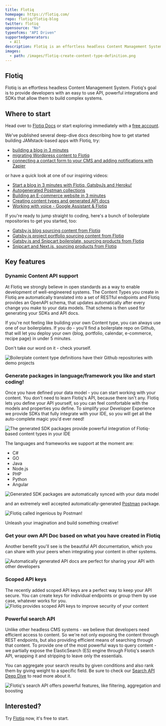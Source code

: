 ```yaml
---
title: Flotiq
homepage: https://flotiq.com/
repo: flotiq/flotiq-blog
twitter: flotiq
opensource: "No"
typeofcms: "API Driven"
supportedgenerators:
  - All
description: Flotiq is an effortless headless Content Management System, offering developers powerful SDKs and integrations.
images:
  - path: /images/flotiq-create-content-type-definition.png
---
```

## Flotiq

Flotiq is an effortless headless Content Management System. 
Flotiq's goal is to provide developers with an easy to use API, powerful integrations and SDKs that allow them to build complex systems.

## Where to start

Head over to [Flotiq Docs](https://flotiq.com/docs/) or start exploring immediately with a [free account](https://editor.flotiq.com).

We've published several deep-dive docs describing how to get started building JAMstack-based apps with Flotiq, try:
- [building a blog in 3 minutes](https://flotiq.com/docs/Deep-Dives/Building-a-blog-in-3-minutes/)
- [migrating Wordpress content to Flotiq](https://flotiq.com/docs/Deep-Dives/wordpress-import/)
- [connecting a contact form to your CMS and adding notifications with Zapier](https://flotiq.com/docs/Deep-Dives/Headless-CMS-Contact-Forms/)

or have a quick look at one of our inspiring videos:
- [Start a blog in 3 minutes with Flotiq, GatsbyJs and Heroku!
](https://youtu.be/hz3RK5qqhrQ)
- [Autogenerated Postman collections](https://youtu.be/CTOCfHV-19s)
- [Building an E-commerce website in 3 minutes](https://youtu.be/bMCmirgaI2M)
- [Creating content types and generated API docs](https://youtu.be/XHR4pANj4A8)
- [Working with voice - Google Assistant & Flotiq](https://youtu.be/FEiSIunbjHw)

If you're ready to jump straight to coding, here's a bunch of boilerplate repositories to get you started, too:

- [Gatsby.js blog sourcing content from Flotiq](https://github.com/flotiq/gatsby-starter-blog)
- [Gatsby.js project portfolio sourcing content from Flotiq](https://github.com/flotiq/gatsby-starter-projects)
- [Gatsby.js and Snipcart boilerplate, sourcing products from Flotiq](https://github.com/flotiq/gatsby-starter-products)
- [Snipcart and Next.js, sourcing products from Flotiq](https://github.com/flotiq/snipcart-nextjs)

## Key features


### Dynamic Content API support

At Flotiq we strongly believe in open standards as a way to enable development of well-engineered systems. The Content Types you create in Flotiq are automatically translated into a set of RESTful endpoints and Flotiq provides an OpenAPI schema, that updates automatically after every change you make to your data models. That schema is then used for generating your SDKs and API docs. 

If you're not feeling like building your own Content type, you can always use one of our boilerplates. If you do - you'll find a boilerplate repo on Github, that will let you deploy your own {blog, portfolio, calendar, e-commerce, recipe page} in under 5 minutes. 

Don't take our word on it - check yourself.

![Boilerplate content type definitions have their Github repositories with demo projects](/images/flotiq-create-content-type-definition.png)

### Generate packages in language/framework you like and start coding!
Once you have defined your data model - you can start working with your content. You don't need to learn Flotiq's API, because there isn't any. Flotiq lets you define your API yourself, so you can feel comfortable with the models and properties you define. To simplify your Developer Experience we provide SDKs that fully integrate with your IDE, so you will get all the auto-complete magic you'd ever need!

![The generated SDK packages provide powerful integration of Flotiq-based content types in your IDE](/images/flotiq-sdk-benefits.gif)

The languages and frameworks we support at the moment are:
- C#
- GO
- Java
- Node.js
- PHP
- Python
- Angular

![Generated SDK packages are automatically synced with your data model](/images/flotiq-download-sdks.png)


and an extremely well accepted automatically-generated [Postman](https://getpostman.com) package.

![Flotiq called ingenious by Postman!](/images/flotiq-postman-linkedin.png)


Unleash your imagination and build something creative!

### Get your own API Doc based on what you have created in Flotiq

Another benefit you'll see is the beautiful API documentation, which you can share with your peers when integrating your content in other systems. 

![Automatically generated API docs are perfect for sharing your API with other developers](/images/flotiq-api-docs.png)

### Scoped API keys

The recently added scoped API keys are a perfect way to keep your API secure. You can create keys for individual endpoints or group them by use case, whatever works for you.
![Flotiq provides scoped API keys to improve security of your content](/images/flotiq-api-keys.png)


### Powerful search API

Unlike other headless CMS systems - we believe that developers need efficient access to content. So we're not only exposing the content through REST endpoints, but also providing efficient means of searching through that content. To provide one of the most powerful ways to query content - we partially expose the ElasticSearch (ES) engine through Flotiq's search API, wrapping it and stripping to leave only the essentials.

You can aggregate your search results by given conditions and also rank them by giving weight to a specific field. Be sure to check our [Search API Deep Dive](https://flotiq.com/docs/Deep-Dives/search-api-deepdive/) to read more about it.

![Flotiq's search API offers powerful features, like filtering, aggregation and boosting](/images/flotiq-search-aggregations.png)

## Interested? 
Try [Flotiq](https://editor.flotiq.com) now, it's free to start.
